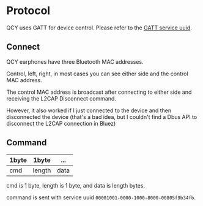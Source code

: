 # Protocol
QCY uses GATT for device control.
Please refer to the [GATT service uuid](service.md).

## Connect
QCY earphones have three Bluetooth MAC addresses.

Control, left, right, in most cases you can see either side and the control MAC address.

The control MAC address is broadcast after connecting to either side and receiving the L2CAP Disconnect command. 

However, it also worked if I just connected to the device and then disconnected the device (that's a bad idea, but I couldn't find a Dbus API to disconnect the L2CAP connection in Bluez)

## Command

| 1byte | 1byte  | ...  |
|-------|--------|------|
| cmd   | length | data |

cmd is 1 byte, length is 1 byte, and data is length bytes.

command is sent with service uuid `00001001-0000-1000-8000-00805f9b34fb`.